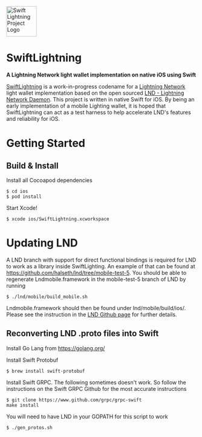 <img src="https://www.swiftlightning.io/img/SwiftLightningProject.png" alt="Swift Lightning Project Logo" height="80" >

# SwiftLightning

**A Lightning Network light wallet implementation on native iOS using Swift**

[SwiftLightning](https://swiftlightning.io) is a work-in-progress codename for a [Lightning Network](https://lightning.network) light wallet implementation based on the open sourced [LND - Lightning Network Daemon](https://github.com/lightningnetwork/lnd). This project is written in native Swift for iOS. By being an early implementation of a mobile Lighting wallet, it is hoped that SwiftLightning can act as a test harness to help accelerate LND's features and reliability for iOS.

# Getting Started

## Build & Install

Install all Cocoapod dependencies
```
$ cd ios
$ pod install
```

Start Xcode!
```
$ xcode ios/SwiftLightning.xcworkspace
```

# Updating LND

A LND branch with support for direct functional bindings is required for LND to work as a library inside SwiftLighting. An example of that can be found at https://github.com/halseth/lnd/tree/mobile-test-5. You should be able to regenerate Lndmobile.framework in the mobile-test-5 branch of LND by running
```
$ ./lnd/mobile/build_mobile.sh
```
Lndmobile.framework should then be found under lnd/mobile/build/ios/. Please see the instruction in the [LND Github page](https://github.com/lightningnetwork/lnd) for further details.

## Reconverting LND .proto files into Swift

Install Go Lang from https://golang.org/

Install Swift Protobuf
```
$ brew install swift-protobuf
```

Install Swift GRPC. The following sometimes doesn't work. So follow the instructions on the Swift GRPC Github for the most accurate instructions
```
$ git clone https://www.github.com/grpc/grpc-swift
make install
```

You will need to have LND in your GOPATH for this script to work
```
$ ./gen_protos.sh
```

